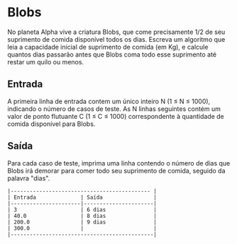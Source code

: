 # Blobs

No planeta Alpha vive a criatura Blobs, que come precisamente 1/2 de seu suprimento de comida disponível todos os dias. Escreva um algoritmo que leia a capacidade inicial de suprimento de comida (em Kg), e calcule quantos dias passarão antes que Blobs coma todo esse suprimento até restar um quilo ou menos.

## Entrada

A primeira linha de entrada contem um único inteiro N (1 ≤ N ≤ 1000), indicando o número de casos de teste. As N linhas seguintes contém um valor de ponto flutuante C (1 ≤ C ≤ 1000) correspondente à quantidade de comida disponível para Blobs.

## Saída

Para cada caso de teste, imprima uma linha contendo o número de dias que Blobs irá demorar para comer todo seu suprimento de comida, seguido da palavra "dias".

```
|-------------------------------------------- |
| Entrada              | Saída                |
|----------------------|----------------------|
| 3                    | 6 dias               |
| 40.0                 | 8 dias               |
| 200.0                | 9 dias               |
| 300.0                |                      |
|---------------------------------------------|

```
